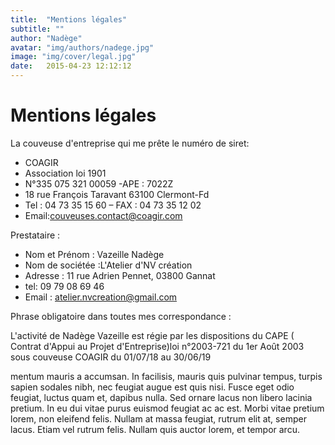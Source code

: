 ```yaml
---
title:  "Mentions légales"
subtitle: ""
author: "Nadège"
avatar: "img/authors/nadege.jpg"
image: "img/cover/legal.jpg"
date:   2015-04-23 12:12:12
---
```



Mentions légales
====

La couveuse d'entreprise qui me prête le numéro de siret:

* COAGIR
* Association loi 1901
* N°335 075 321 00059 -APE : 7022Z
* 18 rue François Taravant 63100 Clermont-Fd
* Tel : 04 73 35 15 60 – FAX : 04 73 35 12 02
* Email:couveuses.contact@coagir.com

Prestataire :

* Nom et Prénom : Vazeille Nadège
* Nom de sociétée :L'Atelier d'NV création
* Adresse : 11 rue Adrien Pennet, 03800 Gannat
* tel: 09 79 08 69 46
* Email : atelier.nvcreation@gmail.com

Phrase obligatoire dans toutes mes correspondance :

L'activité de Nadège Vazeille est régie par les dispositions du CAPE ( Contrat d'Appui au Projet d'Entreprise)loi n°2003-721 du 1er Août 2003 sous couveuse COAGIR du 01/07/18 au 30/06/19


mentum mauris a accumsan. In facilisis, mauris quis pulvinar tempus, turpis sapien sodales nibh, nec feugiat augue est quis nisi. Fusce eget odio feugiat, luctus quam et, dapibus nulla. Sed ornare lacus non libero lacinia pretium. In eu dui vitae purus euismod feugiat ac ac est. Morbi vitae pretium lorem, non eleifend felis. Nullam at massa feugiat, rutrum elit at, semper lacus. Etiam vel rutrum felis. Nullam quis auctor lorem, et tempor arcu.
